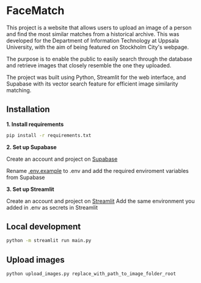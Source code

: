 # FaceMatch

This project is a website that allows users to upload an image of a person and find the most similar matches from a historical archive. This was developed for the Department of Information Technology at Uppsala University, with the aim of being featured on Stockholm City's webpage. 

The purpose is to enable the public to easily search through the database and retrieve images that closely resemble the one they uploaded.

The project was built using Python, Streamlit for the web interface, and Supabase with its vector search feature for efficient image similarity matching.

## Installation

**1. Install requirements**

```bash
pip install -r requirements.txt
``` 

**2. Set up Supabase**

Create an account and project on [Supabase](https://supabase.com/)

Rename [.env.example](.env.example) to .env and add the required enviroment variables from Supabase

**3. Set up Streamlit**

Create an account and project on [Streamlit](https://streamlit.io/)
Add the same environment you added in .env as secrets in Streamlit

## Local development

```bash
python -m streamlit run main.py
```

## Upload images
```bash
python upload_images.py replace_with_path_to_image_folder_root
```
